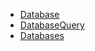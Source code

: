 * [Database](/API/Database/Database/README.md)
* [DatabaseQuery](/API/Database/DatabaseQuery/README.md)
* [Databases](/API/Database/Databases/README.md)
